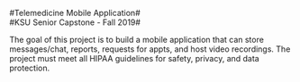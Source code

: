 #Telemedicine Mobile Application#  
#KSU Senior Capstone - Fall 2019#  

The goal of this project is to build a mobile application that can store messages/chat, reports, requests for appts, and host video recordings. The project must meet all HIPAA guidelines for safety, privacy, and data protection.

